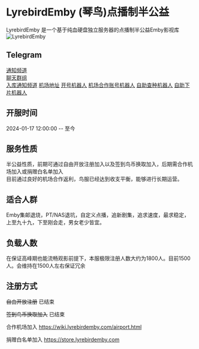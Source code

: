 # LyrebirdEmby (琴鸟)点播制半公益

LyrebirdEmby 是一个基于纯血硬盘独立服务器的点播制半公益Emby影视库
![LyrebirdEmby](/images/medialibpreview.png "媒体库预览")

## Telegram

[通知频道](https://t.me/lyrebirdchannel)  
[聊天群组](https://t.me/lyrebirdchat)  
[入库通知频道](https://t.me/lyrebird_Inbound) 
[机场地址](https://dash.lyrebird.cloud) 
[开号机器人]( https://t.me/Lyrebird_bot)
[机场合作账号机器人]( https://t.me/LyrebirdCloudBot)
[自助查种机器人]( https://t.me/pteebot)
[自助下片机器人]( https://t.me/Lyrebird_download_bot)

## 开服时间

2024-01-17 12:00:00 -- 至今

## 服务性质

半公益性质，前期可通过自由开放注册加入以及签到鸟币换取加入，后期需合作机场加入或捐赠白名单加入  
目前通过良好的机场合作返利，鸟服已经达到收支平衡，能够进行长期运营。  


## 适合人群

Emby集邮退烧，PT/NAS退坑，自定义点播，追新剧集，追求速度，最求稳定，上至九十九，下至刚会走，男女老少皆宜。

## 负载人数

在保证高峰期也能流畅观影前提下，本服极限注册人数大约为1800人。目前1500人。会维持在1500人左右保证冗余

## 注册方式

 ~~自由开放注册~~ 已结束

 ~~签到鸟币换取加入~~ 已结束

 合作机场加入  https://wiki.lyrebirdemby.com/airport.html

 捐赠白名单加入  https://store.lyrebirdemby.com






